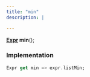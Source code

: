 ```yaml
---
title: "min"
description: |

---
```

<span class="dart-code"><strong>[Expr] min</strong>();</span>


### Implementation
```dart
Expr get min => expr.listMin;
```

[Expr]: /reference/classes/expr/